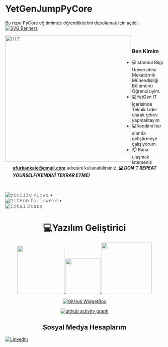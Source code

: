 # YetGenJumpPyCore
Bu repo PyCore eğitimimde öğrendiklerimi depolamak için açıldı. 
[![SVG Banners](https://svg-banners.vercel.app/api?type=origin&text1=Merhaba%20👋%20Ben%20Abdullah%20FurkanKale&width=1200&height=300)](https://github.com/Akshay090/svg-banners)



<a target="_blank"><img align="left" height="400" width="400" alt="𝙶𝙸𝙵" src="https://github.com/JayantGoel001/JayantGoel001/blob/master/GIF/github.gif"></a>
<br/>

### Ben Kimim
- :computer:İstanbul Bilgi Üniversitesi Mekatornik Mühendisliği Bölümünü Öğrencisiyim.
- :computer:YetGen IT içerisinde Teknik Lider olarak görev yapmaktayım 
- :computer:Kendimi her alanda geliştirmeye çalışıyorum. 
- 📫 Bana ulaşmak isterseniz **afurkankale@gmail.com** adresini kullanabilirsiniz. 
***:computer:	DON'T REPEAT YOURSELF(KENDİNİ TEKRAR ETME)***
<br>
<p align="center">

  <img src= "https://gpvc.arturio.dev/afurkan00" alt="𝚙𝚛𝚘𝚏𝚒𝚕𝚎 𝚟𝚒𝚎𝚠𝚜"> •  
  <img alt="𝙶𝚒𝚝𝙷𝚞𝚋 𝚏𝚘𝚕𝚕𝚘𝚠𝚎𝚛𝚜" src="https://img.shields.io/github/followers/afurkan00?label=Followers&style=social"> •   
  <img src="https://img.shields.io/github/stars/afurkan00?label=Stars" alt="𝚃𝚘𝚝𝚊𝚕 𝚂𝚝𝚊𝚛𝚜">
</p>

<h1 align="center"> 💻Yazılım Geliştirici</h1>
<p align="center">
<a href="https://github.com/afurkan00">
<img height="150em" src="https://github-readme-stats.vercel.app/api?username=afurkan00&show_icons=true&theme=react&include_all_commits=true&count_private=true"/> 
 <img height="110em" src="https://user-images.githubusercontent.com/74311713/129813126-5c620ff2-cc3b-47a2-b419-974708ceb5fe.png"/>
<img height="160em" src="https://github-readme-stats.vercel.app/api/top-langs/?username=afurkan00&layout=compact&langs_count=16&theme=react"/>
 </div>
</p>
<div align = "center">
 
[![GitHub WidgetBox](https://github-widgetbox.vercel.app/api/profile?username=afurkan00&data=followers,repositories,stars,commits&theme=nautilus)](https://github.com/Jurredr/github-widgetbox)
 
 [![ github activity graph](https://github-readme-activity-graph.cyclic.app/graph?username=afurkan00&theme=dracula)](https://github.com/ashutosh00710/github-readme-activity-graph)
</div>




 <h2 align="center">Sosyal Medya Hesaplarım </h2>

[![LinkedIn](https://img.shields.io/badge/linkedin-%230077B5.svg?style=for-the-badge&logo=linkedin&logoColor=white)](https://www.linkedin.com/in/a-furkan-kale/)

